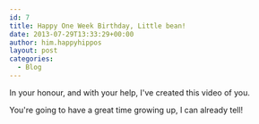 ```yaml
---
id: 7
title: Happy One Week Birthday, Little bean!
date: 2013-07-29T13:33:29+00:00
author: him.happyhippos
layout: post
categories:
  - Blog
---
```

In your honour, and with your help, I've created this video of you.



You're going to have a great time growing up, I can already tell!